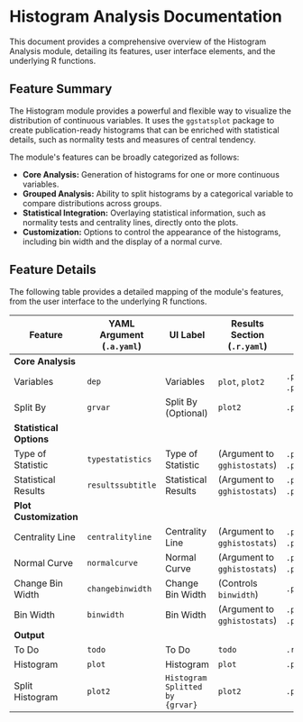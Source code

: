 # Histogram Analysis Documentation

This document provides a comprehensive overview of the Histogram Analysis module, detailing its features, user interface elements, and the underlying R functions.

## Feature Summary

The Histogram module provides a powerful and flexible way to visualize the distribution of continuous variables. It uses the `ggstatsplot` package to create publication-ready histograms that can be enriched with statistical details, such as normality tests and measures of central tendency.

The module's features can be broadly categorized as follows:

*   **Core Analysis:** Generation of histograms for one or more continuous variables.
*   **Grouped Analysis:** Ability to split histograms by a categorical variable to compare distributions across groups.
*   **Statistical Integration:** Overlaying statistical information, such as normality tests and centrality lines, directly onto the plots.
*   **Customization:** Options to control the appearance of the histograms, including bin width and the display of a normal curve.

## Feature Details

The following table provides a detailed mapping of the module's features, from the user interface to the underlying R functions.

| Feature | YAML Argument (`.a.yaml`) | UI Label | Results Section (`.r.yaml`) | R Function (`.b.R`) |
|---|---|---|---|---|
| **Core Analysis** | | | | |
| Variables | `dep` | Variables | `plot`, `plot2` | `.prepareData`, `.plot`, `.plot2` |
| Split By | `grvar` | Split By (Optional) | `plot2` | `.plot2` |
| **Statistical Options** | | | | |
| Type of Statistic | `typestatistics` | Type of Statistic | (Argument to `gghistostats`) | `.prepareOptions`, `.plot`, `.plot2` |
| Statistical Results | `resultssubtitle` | Statistical Results | (Argument to `gghistostats`) | `.prepareOptions`, `.plot`, `.plot2` |
| **Plot Customization** | | | | |
| Centrality Line | `centralityline` | Centrality Line | (Argument to `gghistostats`) | `.prepareOptions`, `.plot`, `.plot2` |
| Normal Curve | `normalcurve` | Normal Curve | (Argument to `gghistostats`) | `.prepareOptions`, `.plot`, `.plot2` |
| Change Bin Width | `changebinwidth` | Change Bin Width | (Controls `binwidth`) | `.prepareOptions` |
| Bin Width | `binwidth` | Bin Width | (Argument to `gghistostats`) | `.prepareOptions`, `.plot`, `.plot2` |
| **Output** | | | | |
| To Do | `todo` | To Do | `todo` | `.run` |
| Histogram | `plot` | Histogram | `plot` | `.plot` |
| Split Histogram | `plot2` | `Histogram Splitted by {grvar}` | `plot2` | `.plot2` |
